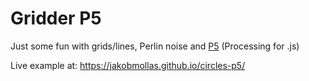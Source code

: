 # Gridder P5

Just some fun with grids/lines, Perlin noise and [P5](https://p5js.org) (Processing for .js)

Live example at: https://jakobmollas.github.io/circles-p5/
